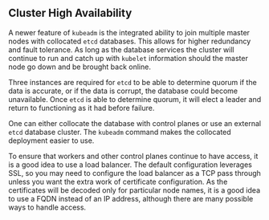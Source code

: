 ## Cluster High Availability

A newer feature of `kubeadm` is the integrated ability to join multiple master nodes with collocated `etcd` databases. This allows for higher redundancy and fault tolerance. As long as the database services the cluster will continue to run and catch up with `kubelet` information should the master node go down and be brought back online. 

Three instances are required for `etcd` to be able to determine quorum if the data is accurate, or if the data is corrupt, the database could become unavailable. Once `etcd` is able to determine quorum, it will elect a leader and return to functioning as it had before failure. 

One can either collocate the database with control planes or use an external `etcd` database cluster. The `kubeadm` command makes the collocated deployment easier to use. 

To ensure that workers and other control planes continue to have access, it is a good idea to use a load balancer. The default configuration leverages SSL, so you may need to configure the load balancer as a TCP pass through unless you want the extra work of certificate configuration. As the certificates will be decoded only for particular node names, it is a good idea to use a FQDN instead of an IP address, although there are many possible ways to handle access.